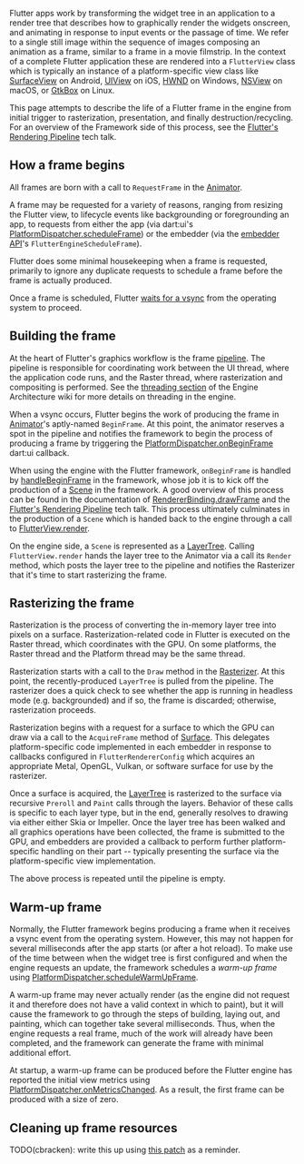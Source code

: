 Flutter apps work by transforming the widget tree in an application to a render tree that describes how to graphically render the widgets onscreen, and animating in response to input events or the passage of time. We refer to a single still image within the sequence of images composing an animation as a frame, similar to a frame in a movie filmstrip. In the context of a complete Flutter application these are rendered into a `FlutterView` class which is typically an instance of a platform-specific view class like [SurfaceView][surfaceview] on Android, [UIView][uiview] on iOS, [HWND][hwnd] on Windows, [NSView][nsview] on macOS, or [GtkBox][gtkbox] on Linux.

This page attempts to describe the life of a Flutter frame in the engine from initial trigger to rasterization, presentation, and finally destruction/recycling. For an overview of the Framework side of this process, see the [Flutter's Rendering Pipeline][renderingPipelineTalk] tech talk.

[gtkbox]: https://docs.gtk.org/gtk3/class.Box.html
[hwnd]: https://learn.microsoft.com/en-us/windows/win32/winprog/windows-data-types#HWND
[nsview]: https://developer.apple.com/documentation/appkit/nsview
[surfaceview]: https://developer.android.com/reference/android/view/SurfaceView
[uiview]: https://developer.apple.com/documentation/uikit/uiview

## How a frame begins

All frames are born with a call to `RequestFrame` in the [Animator][animator].

A frame may be requested for a variety of reasons, ranging from resizing the Flutter view, to lifecycle events like backgrounding or foregrounding an app, to requests from either the app (via dart:ui's [PlatformDispatcher.scheduleFrame][scheduleFrame]) or the embedder (via the [embedder API][embedderAPI]'s `FlutterEngineScheduleFrame`).

Flutter does some minimal housekeeping when a frame is requested, primarily to ignore any duplicate requests to schedule a frame before the frame is actually produced.

Once a frame is scheduled, Flutter [waits for a vsync][vsyncWaiter] from the operating system to proceed.

## Building the frame

At the heart of Flutter's graphics workflow is the frame [pipeline][pipeline]. The pipeline is responsible for coordinating work between the UI thread, where the application code runs, and the Raster thread, where rasterization and compositing is performed. See the [threading section][engineArchThreading] of the Engine Architecture wiki for more details on threading in the engine.

When a vsync occurs, Flutter begins the work of producing the frame in [Animator][animator]'s aptly-named `BeginFrame`. At this point, the animator reserves a spot in the pipeline and notifies the framework to begin the process of producing a frame by triggering the [PlatformDispatcher.onBeginFrame][onBeginFrame] dart:ui callback.

When using the engine with the Flutter framework, `onBeginFrame` is handled by [handleBeginFrame][handleBeginFrame] in the framework, whose job it is to kick off the production of a [Scene][scene] in the framework. A good overview of this process can be found in the documentation of [RendererBinding.drawFrame][drawFrame] and the [Flutter's Rendering Pipeline][renderingPipelineTalk] tech talk. This process ultimately culminates in the production of a `Scene` which is handed back to the engine through a call to [FlutterView.render][flutterViewRender].

On the engine side, a `Scene` is represented as a [LayerTree][layerTree]. Calling `FlutterView.render` hands the layer tree to the Animator via a call its `Render` method, which posts the layer tree to the pipeline and notifies the Rasterizer that it's time to start rasterizing the frame.

## Rasterizing the frame

Rasterization is the process of converting the in-memory layer tree into pixels on a surface. Rasterization-related code in Flutter is executed on the Raster thread, which coordinates with the GPU. On some platforms, the Raster thread and the Platform thread may be the same thread.

Rasterization starts with a call to the `Draw` method in the [Rasterizer][rasterizer]. At this point, the recently-produced `LayerTree` is pulled from the pipeline. The rasterizer does a quick check to see whether the app is running in headless mode (e.g. backgrounded) and if so, the frame is discarded; otherwise, rasterization proceeds.

Rasterization begins with a request for a surface to which the GPU can draw via a call to the `AcquireFrame` method of [Surface][surface]. This delegates platform-specific code implemented in each embedder in response to callbacks configured in `FlutterRendererConfig` which acquires an appropriate Metal, OpenGL, Vulkan, or software surface for use by the rasterizer.

Once a surface is acquired, the [LayerTree][layerTree] is rasterized to the surface via recursive `Preroll` and `Paint` calls through the layers. Behavior of these calls is specific to each layer type, but in the end, generally resolves to drawing via either either Skia or Impeller.  Once the layer tree has been walked and all graphics operations have been collected, the frame is submitted to the GPU, and embedders are provided a callback to perform further platform-specific handling on their part -- typically presenting the surface via the platform-specific view implementation.

The above process is repeated until the pipeline is empty.

## Warm-up frame

Normally, the Flutter framework begins producing a frame when it receives
a vsync event from the operating system. However, this may not happen for
several milliseconds after the app starts (or after a hot reload). To make
use of the time between when the widget tree is first configured and when
the engine requests an update, the framework schedules a _warm-up frame_
using [PlatformDispatcher.scheduleWarmUpFrame][scheduleWarmUpFrame].

A warm-up frame may never actually render (as the engine did not request
it and therefore does not have a valid context in which to paint), but it
will cause the framework to go through the steps of building, laying out,
and painting, which can together take several milliseconds. Thus, when the
engine requests a real frame, much of the work will already have been
completed, and the framework can generate the frame with minimal
additional effort.

At startup, a warm-up frame can be produced before the Flutter engine has reported the
initial view metrics using [PlatformDispatcher.onMetricsChanged][onMetricsChanged].
As a result, the first frame can be produced with a size of zero.

## Cleaning up frame resources

TODO(cbracken): write this up using [this patch](https://github.com/flutter/engine/pull/38038) as a reminder.

[animator]: https://github.com/flutter/engine/blob/main/shell/common/animator.h
[drawFrame]: https://api.flutter.dev/flutter/rendering/RendererBinding/drawFrame.html
[embedderAPI]: https://github.com/flutter/engine/blob/main/shell/platform/embedder/embedder.h
[engineArchThreading]: ../about/The-Engine-architecture.md#threading
[flutterViewRender]: https://api.flutter.dev/flutter/dart-ui/FlutterView/render.html
[handleBeginFrame]: https://api.flutter.dev/flutter/scheduler/SchedulerBinding/handleBeginFrame.html
[layerTree]: https://github.com/flutter/engine/blob/main/flow/layers/layer_tree.h
[onBeginFrame]: https://api.flutter.dev/flutter/dart-ui/PlatformDispatcher/onBeginFrame.html
[onMetricsChanged]: https://api.flutter.dev/flutter/dart-ui/PlatformDispatcher/onMetricsChanged.html
[pipeline]: https://github.com/flutter/engine/blob/main/shell/common/pipeline.h
[rasterizer]: https://github.com/flutter/engine/blob/main/shell/common/rasterizer.h
[renderingPipelineTalk]: https://www.youtube.com/watch?v=UUfXWzp0-DU
[scene]: https://api.flutter.dev/flutter/dart-ui/Scene-class.html
[scheduleWarmUpFrame]: https://api.flutter.dev/flutter/dart-ui/PlatformDispatcher/scheduleWarmUpFrame.html
[surface]: https://github.com/flutter/engine/blob/main/flow/surface.h
[scheduleFrame]: https://api.flutter.dev/flutter/dart-ui/PlatformDispatcher/scheduleFrame.html
[vsyncWaiter]: https://github.com/flutter/engine/blob/main/shell/common/vsync_waiter.h
